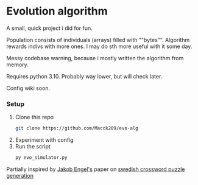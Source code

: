 # Evolution algorithm
A small, quick project i did for fun. 

Population consists of individuals (arrays) filled with ""bytes"". Algorithm rewards indivs with more ones. I may do sth more useful with it some day. 

Messy codebase warning, because i mostly written the algorithm from memory.

Requires python 3.10. Probably way lower, but will check later.

Config wiki soon.

### Setup

1. Clone this repo
   ```bash
   git clone https://github.com/Macck209/evo-alg
2. Experiment with config
3. Run the script
   ```bash
   py evo_simulator.py

Partially inspired by [Jakob Engel's](https://jakobengel.github.io/) paper on [swedish crossword puzzle generation](https://jakobengel.github.io/pdf/JakobEngelBsc.pdf)